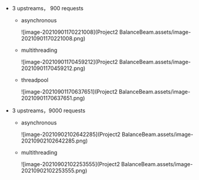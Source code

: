 - 3 upstreams， 900 requests

  - asynchronous

    ![image-20210901170221008](Project2 BalanceBeam.assets/image-20210901170221008.png)

  - multithreading

    ![image-20210901170459212](Project2 BalanceBeam.assets/image-20210901170459212.png)

  - threadpool

    ![image-20210901170637651](Project2 BalanceBeam.assets/image-20210901170637651.png)
  
- 3 upstreams，9000 requests

  - asynchronous

    ![image-20210902102642285](Project2 BalanceBeam.assets/image-20210902102642285.png)

  - multithreading

    ![image-20210902102253555](Project2 BalanceBeam.assets/image-20210902102253555.png)

